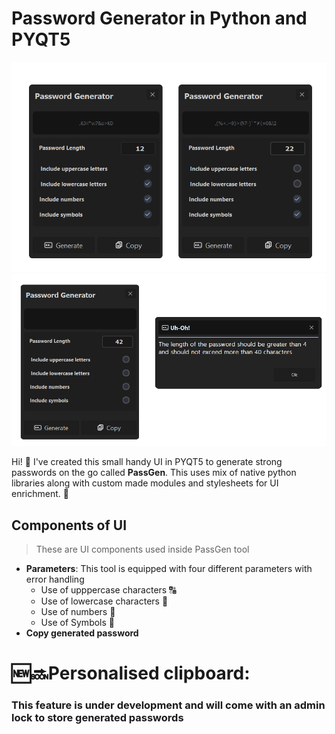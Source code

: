 # Password Generator in Python and PYQT5

<p align="left">
  <img src="https://github.com/gupta-shubhm/PasswordGenerator/blob/master/icons/Resourses/PassGen_1.png" width="650" title="hover text">
  <img src="https://github.com/gupta-shubhm/PasswordGenerator/blob/master/icons/Resourses/PassGen_2_1.png" width="650" alt="accessibility text">
</p>

Hi! 👋 I've created this small handy UI in PYQT5 to generate strong passwords on the go called **PassGen**. This uses mix of native python libraries along with custom made modules and stylesheets for UI enrichment. 🔑

## Components of UI
> These are UI components used inside PassGen tool
- **Parameters**: This tool is equipped with four different parameters with error handling
	- Use of upppercase characters 🔠
	- Use of lowercase characters 🔡
	- Use of numbers 🔢
	- Use of Symbols 🔣
- **Copy generated password**
# 🆕🔜**Personalised clipboard**:
### This feature is under development and will come with an admin lock to store generated passwords

